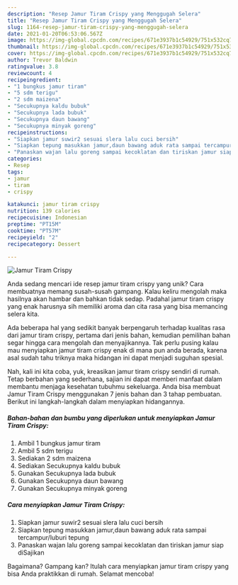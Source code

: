 ```yaml
---
description: "Resep Jamur Tiram Crispy yang Menggugah Selera"
title: "Resep Jamur Tiram Crispy yang Menggugah Selera"
slug: 1164-resep-jamur-tiram-crispy-yang-menggugah-selera
date: 2021-01-20T06:53:06.567Z
image: https://img-global.cpcdn.com/recipes/671e3937b1c54929/751x532cq70/jamur-tiram-crispy-foto-resep-utama.jpg
thumbnail: https://img-global.cpcdn.com/recipes/671e3937b1c54929/751x532cq70/jamur-tiram-crispy-foto-resep-utama.jpg
cover: https://img-global.cpcdn.com/recipes/671e3937b1c54929/751x532cq70/jamur-tiram-crispy-foto-resep-utama.jpg
author: Trevor Baldwin
ratingvalue: 3.8
reviewcount: 4
recipeingredient:
- "1 bungkus jamur tiram"
- "5 sdm terigu"
- "2 sdm maizena"
- "Secukupnya kaldu bubuk"
- "Secukupnya lada bubuk"
- "Secukupnya daun bawang"
- "Secukupnya minyak goreng"
recipeinstructions:
- "Siapkan jamur suwir2 sesuai slera lalu cuci bersih"
- "Siapkan tepung masukkan jamur,daun bawang aduk rata sampai tercampur/luburi tepung"
- "Panaskan wajan lalu goreng sampai kecoklatan dan tiriskan jamur siap diSajikan"
categories:
- Resep
tags:
- jamur
- tiram
- crispy

katakunci: jamur tiram crispy 
nutrition: 139 calories
recipecuisine: Indonesian
preptime: "PT15M"
cooktime: "PT57M"
recipeyield: "2"
recipecategory: Dessert

---
```



![Jamur Tiram Crispy](https://img-global.cpcdn.com/recipes/671e3937b1c54929/751x532cq70/jamur-tiram-crispy-foto-resep-utama.jpg)

Anda sedang mencari ide resep jamur tiram crispy yang unik? Cara membuatnya memang susah-susah gampang. Kalau keliru mengolah maka hasilnya akan hambar dan bahkan tidak sedap. Padahal jamur tiram crispy yang enak harusnya sih memiliki aroma dan cita rasa yang bisa memancing selera kita.



Ada beberapa hal yang sedikit banyak berpengaruh terhadap kualitas rasa dari jamur tiram crispy, pertama dari jenis bahan, kemudian pemilihan bahan segar hingga cara mengolah dan menyajikannya. Tak perlu pusing kalau mau menyiapkan jamur tiram crispy enak di mana pun anda berada, karena asal sudah tahu triknya maka hidangan ini dapat menjadi suguhan spesial.


Nah, kali ini kita coba, yuk, kreasikan jamur tiram crispy sendiri di rumah. Tetap berbahan yang sederhana, sajian ini dapat memberi manfaat dalam membantu menjaga kesehatan tubuhmu sekeluarga. Anda bisa membuat Jamur Tiram Crispy menggunakan 7 jenis bahan dan 3 tahap pembuatan. Berikut ini langkah-langkah dalam menyiapkan hidangannya.

<!--inarticleads1-->

##### Bahan-bahan dan bumbu yang diperlukan untuk menyiapkan Jamur Tiram Crispy:

1. Ambil 1 bungkus jamur tiram
1. Ambil 5 sdm terigu
1. Sediakan 2 sdm maizena
1. Sediakan Secukupnya kaldu bubuk
1. Gunakan Secukupnya lada bubuk
1. Gunakan Secukupnya daun bawang
1. Gunakan Secukupnya minyak goreng




<!--inarticleads2-->

##### Cara menyiapkan Jamur Tiram Crispy:

1. Siapkan jamur suwir2 sesuai slera lalu cuci bersih
1. Siapkan tepung masukkan jamur,daun bawang aduk rata sampai tercampur/luburi tepung
1. Panaskan wajan lalu goreng sampai kecoklatan dan tiriskan jamur siap diSajikan




Bagaimana? Gampang kan? Itulah cara menyiapkan jamur tiram crispy yang bisa Anda praktikkan di rumah. Selamat mencoba!

